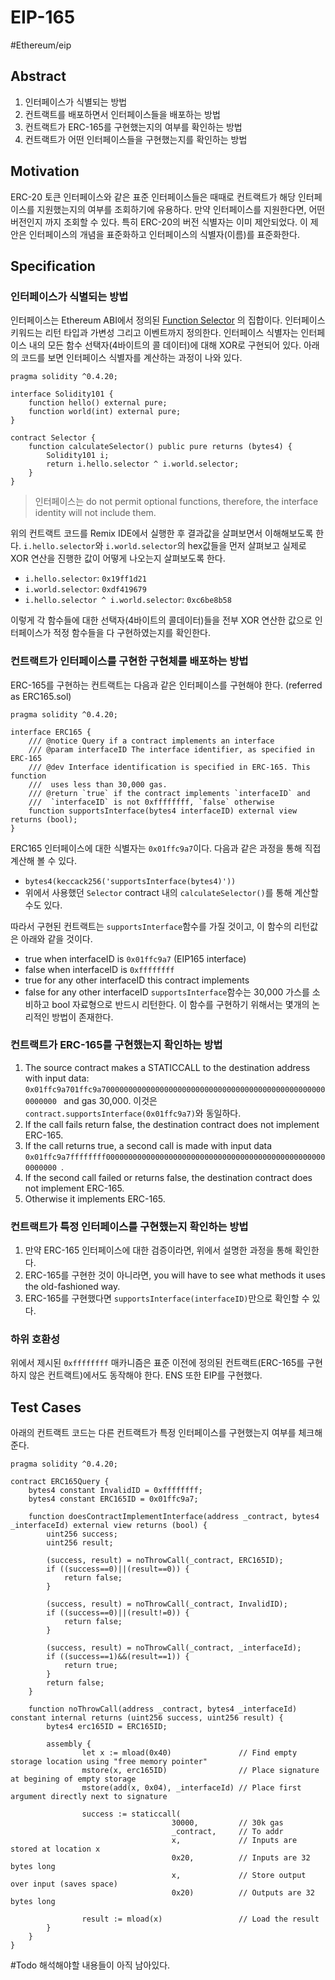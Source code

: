 # EIP-165
#Ethereum/eip

## Abstract
1. 인터페이스가 식별되는 방법
2. 컨트랙트를 배포하면서 인터페이스들을 배포하는 방법
3. 컨트랙트가 ERC-165를 구현했는지의 여부를 확인하는 방법
4. 컨트랙트가 어떤 인터페이스들을 구현했는지를 확인하는 방법

## Motivation
ERC-20 토큰 인터페이스와 같은 표준 인터페이스들은 때때로 컨트랙트가 해당 인터페이스를 지원했는지의 여부를 조회하기에 유용하다. 만약 인터페이스를 지원한다면, 어떤 버전인지 까지 조회할 수 있다.
특히 ERC-20의 버전 식별자는 이미 제안되었다. 이 제안은 인터페이스의 개념을 표준화하고 인터페이스의 식별자(이름)를 표준화한다.

## Specification
### 인터페이스가 식별되는 방법
인터페이스는 Ethereum ABI에서 정의된  [Function Selector](bear://x-callback-url/open-note?id=8EA80E02-CE47-4607-81E3-7470AD5AD701-1163-0000417540F36B1C) 의 집합이다.  인터페이스 키워드는 리턴 타입과 가변성 그리고 이벤트까지 정의한다. 
인터페이스 식별자는 인터페이스 내의 모든 함수 선택자(4바이트의 콜 데이터)에 대해 XOR로 구현되어 있다. 아래의 코드를 보면 인터페이스 식별자를 계산하는 과정이 나와 있다.
```
pragma solidity ^0.4.20;

interface Solidity101 {
    function hello() external pure;
    function world(int) external pure;
}

contract Selector {
    function calculateSelector() public pure returns (bytes4) {
        Solidity101 i;
        return i.hello.selector ^ i.world.selector;
    }
}
```
> 인터페이스는 do not permit optional functions, therefore, the interface identity will not include them.  

위의 컨트랙트 코드를 Remix IDE에서 실행한 후 결과값을 살펴보면서 이해해보도록 한다. `i.hello.selector`와 `i.world.selector`의 hex값들을 먼저 살펴보고 실제로 XOR 연산을 진행한 값이 어떻게 나오는지 살펴보도록 한다.
* `i.hello.selector`: `0x19ff1d21`
* `i.world.selector`: `0xdf419679`
* `i.hello.selector ^ i.world.selector`: `0xc6be8b58`

이렇게 각 함수들에 대한 선택자(4바이트의 콜데이터)들을 전부 XOR 연산한 값으로 인터페이스가 적정 함수들을 다 구현하였는지를 확인한다.

### 컨트랙트가 인터페이스를 구현한 구현체를 배포하는 방법
ERC-165를 구현하는 컨트랙트는 다음과 같은 인터페이스를 구현해야 한다. (referred as ERC165.sol)
```
pragma solidity ^0.4.20;

interface ERC165 {
    /// @notice Query if a contract implements an interface
    /// @param interfaceID The interface identifier, as specified in ERC-165
    /// @dev Interface identification is specified in ERC-165. This function
    ///  uses less than 30,000 gas.
    /// @return `true` if the contract implements `interfaceID` and
    ///  `interfaceID` is not 0xffffffff, `false` otherwise
    function supportsInterface(bytes4 interfaceID) external view returns (bool);
}
```
ERC165 인터페이스에 대한 식별자는 `0x01ffc9a7`이다. 다음과 같은 과정을 통해 직접 계산해 볼 수 있다.
* `bytes4(keccack256('supportsInterface(bytes4)'))`
* 위에서 사용했던 `Selector` contract 내의 `calculateSelector()`를 통해 계산할 수도 있다.

따라서 구현된 컨트랙트는 `supportsInterface`함수를 가질 것이고, 이 함수의 리턴값은 아래와 같을 것이다.
* true when interfaceID is `0x01ffc9a7` (EIP165 interface)
* false when interfaceID is `0xffffffff`
* true for any other interfaceID this contract implements
* false for any other interfaceID
`supportsInterface`함수는 30,000 가스를 소비하고 bool 자료형으로 반드시 리턴한다. 이 함수를 구현하기 위해서는 몇개의 논리적인 방법이 존재한다.

### 컨트랙트가 ERC-165를 구현했는지 확인하는 방법
1. The source contract makes a STATICCALL to the destination address with input data: `0x01ffc9a701ffc9a700000000000000000000000000000000000000000000000000000000 `  and gas 30,000. 이것은 `contract.supportsInterface(0x01ffc9a7)`와 동일하다.
2. If the call fails return false, the destination contract does not implement ERC-165.
3. If the call returns true, a second call is made with input data `0x01ffc9a7ffffffff00000000000000000000000000000000000000000000000000000000 `.
4. If the second call failed or returns false, the destination contract does not implement ERC-165.
5. Otherwise it implements ERC-165.

### 컨트랙트가 특정 인터페이스를 구현했는지 확인하는 방법
1. 만약 ERC-165 인터페이스에 대한 검증이라면, 위에서 설명한 과정을 통해 확인한다.
2. ERC-165를 구현한 것이 아니라면, you will have to see what methods it uses the old-fashioned way.
3. ERC-165를 구현했다면 `supportsInterface(interfaceID)`만으로 확인할 수 있다.

### 하위 호환성
위에서 제시된 `0xffffffff` 매카니즘은 표준 이전에 정의된 컨트랙트(ERC-165를 구현하지 않은 컨트랙트)에서도 동작해야 한다.
ENS 또한 EIP를 구현했다.

## Test Cases
아래의 컨트랙트 코드는 다른 컨트랙트가 특정 인터페이스를 구현했는지 여부를 체크해준다.
```
pragma solidity ^0.4.20;

contract ERC165Query {
    bytes4 constant InvalidID = 0xffffffff;
    bytes4 constant ERC165ID = 0x01ffc9a7;

    function doesContractImplementInterface(address _contract, bytes4 _interfaceId) external view returns (bool) {
        uint256 success;
        uint256 result;

        (success, result) = noThrowCall(_contract, ERC165ID);
        if ((success==0)||(result==0)) {
            return false;
        }

        (success, result) = noThrowCall(_contract, InvalidID);
        if ((success==0)||(result!=0)) {
            return false;
        }

        (success, result) = noThrowCall(_contract, _interfaceId);
        if ((success==1)&&(result==1)) {
            return true;
        }
        return false;
    }

    function noThrowCall(address _contract, bytes4 _interfaceId) constant internal returns (uint256 success, uint256 result) {
        bytes4 erc165ID = ERC165ID;

        assembly {
                let x := mload(0x40)               // Find empty storage location using "free memory pointer"
                mstore(x, erc165ID)                // Place signature at begining of empty storage
                mstore(add(x, 0x04), _interfaceId) // Place first argument directly next to signature

                success := staticcall(
                                    30000,         // 30k gas
                                    _contract,     // To addr
                                    x,             // Inputs are stored at location x
                                    0x20,          // Inputs are 32 bytes long
                                    x,             // Store output over input (saves space)
                                    0x20)          // Outputs are 32 bytes long

                result := mload(x)                 // Load the result
        }
    }
}
```

#Todo
해석해야할 내용들이 아직 남아있다.